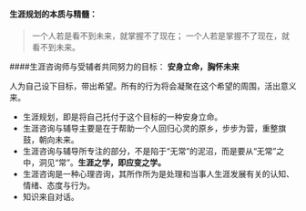 #### 生涯规划的本质与精髓：
> 一个人若是看不到未来，就掌握不了现在；
> 一个人若是掌握不了现在，就看不到未来。

####生涯咨询师与受辅者共同努力的目标：
**安身立命，胸怀未来**

人为自己设下目标，带出希望。所有的行为将会凝聚在这个希望的周围，活出意义来。

- 生涯规划，即是将自己托付于这个目标的一种安身立命。
- 生涯咨询与辅导主要是在于帮助一个人回归心灵的原乡，步步为营，重整旗鼓，朝向未来。
- 生涯咨询与辅导所专注的部分，不是陷于“无常”的泥沼，而是要从“无常”之中，洞见“常”。**生涯之学，即应变之学。**
- 生涯咨询是一种心理咨询，其所作所为是处理和当事人生涯发展有关的认知、情绪、态度与行为。
- 知识来自对话。